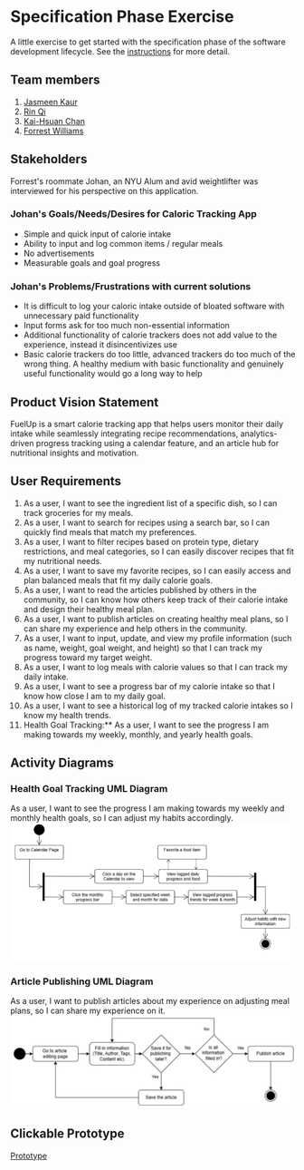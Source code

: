 # Specification Phase Exercise

A little exercise to get started with the specification phase of the software development lifecycle. See the [instructions](instructions.md) for more detail.

## Team members

1. [Jasmeen Kaur](https://github.com/jk7297)
2. [Rin Qi](https://github.com/Rin-Qi)
3. [Kai-Hsuan Chan](https://github.com/shayne773)
4. [Forrest Williams](https://github.com/Zeklin)

## Stakeholders

Forrest's roommate Johan, an NYU Alum and avid weightlifter was interviewed for his perspective on this application.

### Johan's Goals/Needs/Desires for Caloric Tracking App

- Simple and quick input of calorie intake
- Ability to input and log common items / regular meals
- No advertisements
- Measurable goals and goal progress

### Johan's Problems/Frustrations with current solutions

- It is difficult to log your caloric intake outside of bloated software with unnecessary paid functionality
- Input forms ask for too much non-essential information
- Additional functionality of calorie trackers does not add value to the experience, instead it disincentivizes use
- Basic calorie trackers do too little, advanced trackers do too much of the wrong thing. A healthy medium with basic functionality and genuinely useful functionality would go a long way to help

## Product Vision Statement

FuelUp is a smart calorie tracking app that helps users monitor their daily intake while seamlessly integrating recipe recommendations, analytics-driven progress tracking using a calendar feature, and an article hub for nutritional insights and motivation.

## User Requirements

1. As a user, I want to see the ingredient list of a specific dish, so I can track groceries for my meals.
2. As a user, I want to search for recipes using a search bar, so I can quickly find meals that match my preferences.
3. As a user, I want to filter recipes based on protein type, dietary restrictions, and meal categories, so I can easily discover recipes that fit my nutritional needs.
4. As a user, I want to save my favorite recipes, so I can easily access and plan balanced meals that fit my daily calorie goals.
5. As a user, I want to read the articles published by others in the community, so I can know how others keep track of their calorie intake and design their healthy meal plan.
6. As a user, I want to publish articles on creating healthy meal plans, so I can share my experience and help others in the community.
7. As a user, I want to input, update, and view my profile information (such as name, weight, goal weight, and height) so that I can track my progress toward my target weight.
8. As a user, I want to log meals with calorie values so that I can track my daily intake.
9. As a user, I want to see a progress bar of my calorie intake so that I know how close I am to my daily goal.
10. As a user, I want to see a historical log of my tracked calorie intakes so I know my health trends.
11. Health Goal Tracking:** As a user, I want to see the progress I am making towards my weekly, monthly, and yearly health goals.

## Activity Diagrams

### Health Goal Tracking UML Diagram

As a user, I want to see the progress I am making towards my weekly and monthly health goals, so I can adjust my habits accordingly.
![Health Goals UML Diagram](images/UML1.jpeg)

### Article Publishing UML Diagram

As a user, I want to publish articles about my experience on adjusting meal plans, so I can share my experience on it.
![Publishing Articles UML Diagram](images/UML2.jpeg)

## Clickable Prototype

[Prototype](https://www.figma.com/proto/99YUc75ACVyAV0f16Hv84x/Pixelated?node-id=28-2&p=f&t=4cnw76sb9qU83dWv-1&scaling=scale-down&content-scaling=fixed&page-id=0%3A1&starting-point-node-id=27%3A2)
